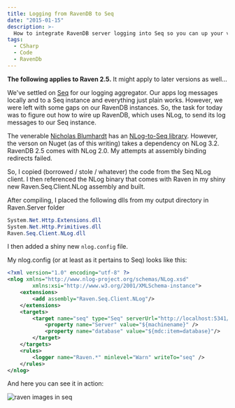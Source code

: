 ```yaml
---
title: Logging from RavenDB to Seq
date: "2015-01-15"
description: >-
  How to integrate RavenDB server logging into Seq so you can up your visibility game
tags:
  - CSharp
  - Code
  - RavenDb
---
```


**The following applies to Raven 2.5.** It might apply to later versions as well...

We've settled on [Seq](http://getseq.net/) for our logging aggregator. Our apps log messages locally and to a Seq instance and everything just plain works. However, we were left with some gaps on our RavenDB instances. So, the task for today was to figure out how to wire up RavenDB, which uses NLog, to send its log messages to our Seq instance.

The venerable [Nicholas Blumhardt](https://twitter.com/nblumhardt) has an [NLog-to-Seq library](https://github.com/continuousit/seq-client). However, the verson on Nuget (as of this writing) takes a dependency on NLog 3.2. RavenDB 2.5 comes with NLog 2.0. My attempts at assembly binding redirects failed.

So, I copied (borrowed / stole / whatever) the code from the Seq NLog client. I then referenced the NLog binary that comes with Raven in my shiny new Raven.Seq.Client.NLog assembly and built.

After compiling, I placed the following dlls from my output directory in Raven.Server folder

```csharp
System.Net.Http.Extensions.dll
System.Net.Http.Primitives.dll
Raven.Seq.Client.NLog.dll
```

I then added a shiny new ``nlog.config`` file.

My nlog.config (or at least as it pertains to Seq) looks like this:

```xml
<?xml version="1.0" encoding="utf-8" ?>
<nlog xmlns="http://www.nlog-project.org/schemas/NLog.xsd"
		xmlns:xsi="http://www.w3.org/2001/XMLSchema-instance">
	<extensions>
		<add assembly="Raven.Seq.Client.NLog"/>
	</extensions>
	<targets>
		<target name="seq" type="Seq" serverUrl="http://localhost:5341/">
			<property name="Server" value="${machinename}" />
			<property name="database" value="${mdc:item=database}"/>
		</target>
	</targets>
	<rules>
		<logger name="Raven.*" minlevel="Warn" writeTo="seq" />
	</rules>
</nlog>
```

And here you can see it in action:

![raven images in seq](/img/seq_raven.png)
